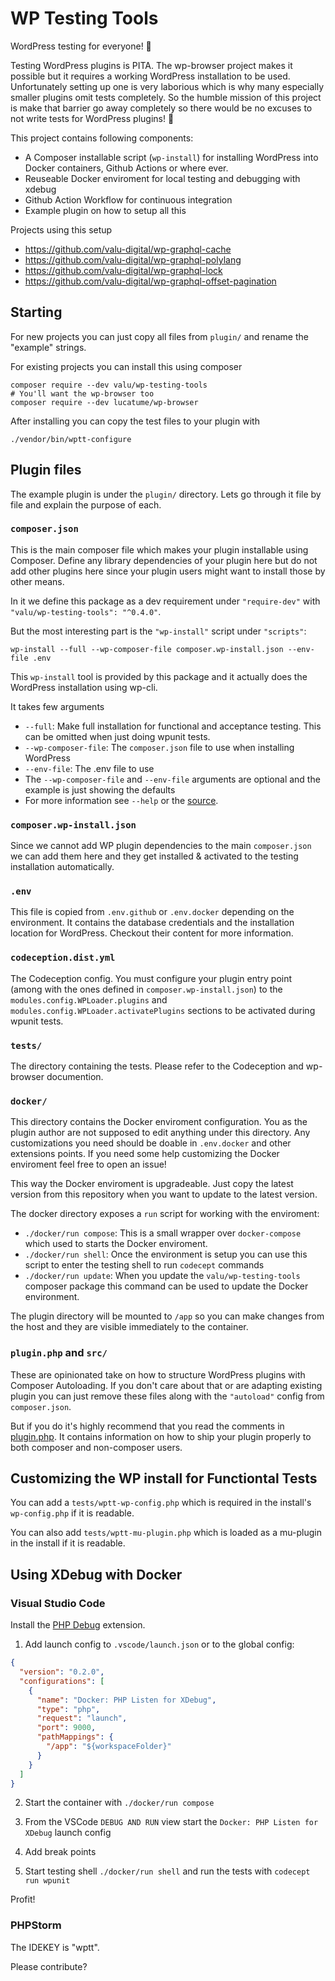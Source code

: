 # WP Testing Tools

WordPress testing for everyone! 🤗

Testing WordPress plugins is PITA. The wp-browser project makes it possible
but it requires a working WordPress installation to be used. Unfortunately
setting up one is very laborious which is why many especially smaller plugins
omit tests completely. So the humble mission of this project is make that
barrier go away completely so there would be no excuses to not write tests
for WordPress plugins! 💪

This project contains following components:

- A Composer installable script (`wp-install`) for installing WordPress into
  Docker containers, Github Actions or where ever.
- Reuseable Docker enviroment for local testing and debugging with xdebug
- Github Action Workflow for continuous integration
- Example plugin on how to setup all this

Projects using this setup

- https://github.com/valu-digital/wp-graphql-cache
- https://github.com/valu-digital/wp-graphql-polylang
- https://github.com/valu-digital/wp-graphql-lock
- https://github.com/valu-digital/wp-graphql-offset-pagination

## Starting

For new projects you can just copy all files from `plugin/` and rename the
"example" strings.

For existing projects you can install this using composer

    composer require --dev valu/wp-testing-tools
    # You'll want the wp-browser too
    composer require --dev lucatume/wp-browser

After installing you can copy the test files to your plugin with

    ./vendor/bin/wptt-configure

## Plugin files

The example plugin is under the `plugin/` directory. Lets go through it file
by file and explain the purpose of each.

### `composer.json`

This is the main composer file which makes your plugin installable using
Composer. Define any library dependencies of your plugin here but do not add
other plugins here since your plugin users might want to install those by
other means.

In it we define this package as a dev requirement under `"require-dev"` with
`"valu/wp-testing-tools": "^0.4.0"`.

But the most interesting part is the `"wp-install"` script under `"scripts"`:

    wp-install --full --wp-composer-file composer.wp-install.json --env-file .env

This `wp-install` tool is provided by this package and it actually does the
WordPress installation using wp-cli.

It takes few arguments

- `--full`: Make full installation for functional and acceptance testing.
  This can be omitted when just doing wpunit tests.
- `--wp-composer-file`: The `composer.json` file to use when installing
  WordPress
- `--env-file`: The .env file to use
- The `--wp-composer-file` and `--env-file` arguments are optional and the
  example is just showing the defaults
- For more information see `--help` or the [source](https://github.com/valu-digital/wp-testing-tools/blob/master/tools/wp-install).

### `composer.wp-install.json`

Since we cannot add WP plugin dependencies to the main `composer.json` we can
add them here and they get installed & activated to the testing installation
automatically.

### `.env`

This file is copied from `.env.github` or `.env.docker` depending on the
environment. It contains the database credentials and the installation
location for WordPress. Checkout their content for more information.

### `codeception.dist.yml`

The Codeception config. You must configure your plugin entry point (among
with the ones defined in `composer.wp-install.json`) to the
`modules.config.WPLoader.plugins` and
`modules.config.WPLoader.activatePlugins` sections to be activated during
wpunit tests.

### `tests/`

The directory containing the tests. Please refer to the Codeception and
wp-browser documention.

### `docker/`

This directory contains the Docker enviroment configuration. You as the
plugin author are not supposed to edit anything under this directory. Any
customizations you need should be doable in `.env.docker` and other
extensions points. If you need some help customizing the Docker enviroment
feel free to open an issue!

This way the Docker enviroment is upgradeable. Just copy the latest version
from this repository when you want to update to the latest version.

The docker directory exposes a `run` script for working with the enviroment:

- `./docker/run compose`: This is a small wrapper over `docker-compose` which
  used to starts the Docker enviroment.
- `./docker/run shell`: Once the environment is setup you can use this script
  to enter the testing shell to run `codecept` commands
- `./docker/run update`: When you update the `valu/wp-testing-tools` composer
  package this command can be used to update the Docker environment.

The plugin directory will be mounted to `/app` so you can make changes from
the host and they are visible immediately to the container.

### `plugin.php` and `src/`

These are opinionated take on how to structure WordPress plugins with
Composer Autoloading. If you don't care about that or are adapting existing
plugin you can just remove these files along with the `"autoload"` config
from `composer.json`.

But if you do it's highly recommend that you read the comments in
[plugin.php](/plugin/plugin.php). It contains information on how to ship your
plugin properly to both composer and non-composer users.

## Customizing the WP install for Functiontal Tests

You can add a `tests/wptt-wp-config.php` which is required in the install's
`wp-config.php` if it is readable.

You can also add `tests/wptt-mu-plugin.php` which is loaded as a mu-plugin in
the install if it is readable.

## Using XDebug with Docker

### Visual Studio Code

Install the [PHP Debug][php] extension.

1. Add launch config to `.vscode/launch.json` or to the global config:

```json
{
  "version": "0.2.0",
  "configurations": [
    {
      "name": "Docker: PHP Listen for XDebug",
      "type": "php",
      "request": "launch",
      "port": 9000,
      "pathMappings": {
        "/app": "${workspaceFolder}"
      }
    }
  ]
}
```

2. Start the container with `./docker/run compose`

3. From the VSCode `DEBUG AND RUN` view start the `Docker: PHP Listen for XDebug` launch config

4. Add break points

5. Start testing shell `./docker/run shell` and run the tests with `codecept run wpunit`

Profit!

[remote]: https://marketplace.visualstudio.com/items?itemName=ms-vscode-remote.remote-containers
[php]: https://marketplace.visualstudio.com/items?itemName=felixfbecker.php-debug

### PHPStorm

The IDEKEY is "wptt".

Please contribute?

